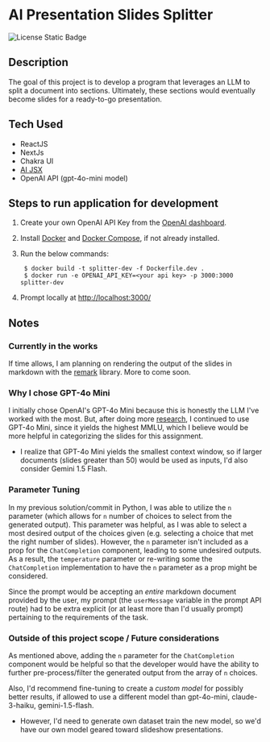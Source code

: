 # AI Presentation Slides Splitter

![License Static Badge](https://img.shields.io/badge/license-MIT-orange)

## Description

The goal of this project is to develop a program that leverages an LLM to split a document into sections. Ultimately, these sections would eventually become slides for a ready-to-go presentation.

## Tech Used

- ReactJS
- NextJs
- Chakra UI
- [AI JSX](https://docs.ai-jsx.com/)
- OpenAI API (gpt-4o-mini model)

## Steps to run application for development

1. Create your own OpenAI API Key from the [OpenAI dashboard](https://platform.openai.com/api-keys).
2. Install [Docker](https://www.docker.com/) and [Docker Compose](https://docs.docker.com/compose/), if not already installed.
3. Run the below commands:

   ```
    $ docker build -t splitter-dev -f Dockerfile.dev .
    $ docker run -e OPENAI_API_KEY=<your api key> -p 3000:3000 splitter-dev
   ```

4. Prompt locally at [http://localhost:3000/](http://localhost:3000/)

## Notes

### Currently in the works

If time allows, I am planning on rendering the output of the slides in markdown with the [remark](https://github.com/remarkjs/remark) library. More to come soon.

### Why I chose GPT-4o Mini

I initially chose OpenAI's GPT-4o Mini because this is honestly the LLM I've worked with the most. But, after doing more [research](https://www.nebuly.com/blog/gpt-4o-mini-vs-claude-3-haiku-vs-gemini-1-5-flash), I continued to use GPT-4o Mini, since it yields the highest MMLU, which I believe would be more helpful in categorizing the slides for this assignment.

- I realize that GPT-4o Mini yields the smallest context window, so if larger documents (slides greater than 50) would be used as inputs, I'd also consider Gemini 1.5 Flash.

### Parameter Tuning

In my previous solution/commit in Python, I was able to utilize the `n` parameter (which allows for `n` number of choices to select from the generated output). This parameter was helpful, as I was able to select a most desired output of the choices given (e.g. selecting a choice that met the right number of slides). However, the `n` parameter isn't included as a prop for the `ChatCompletion` component, leading to some undesired outputs. As a result, the `temperature` parameter or re-writing some the `ChatCompletion` implementation to have the `n` parameter as a prop might be considered.

Since the prompt would be accepting an _entire_ markdown document provided by the user, my prompt (the `userMessage` variable in the prompt API route) had to be extra explicit (or at least more than I'd usually prompt) pertaining to the requirements of the task.

### Outside of this project scope / Future considerations

As mentioned above, adding the `n` parameter for the `ChatCompletion` component would be helpful so that the developer would have the ability to further pre-process/filter the generated output from the array of `n` choices.

Also, I'd recommend fine-tuning to create a _custom model_ for possibly better results, if allowed to use a different model than gpt-4o-mini, claude-3-haiku, gemini-1.5-flash.

- However, I'd need to generate own dataset train the new model, so we'd have our own model geared toward slideshow presentations.
